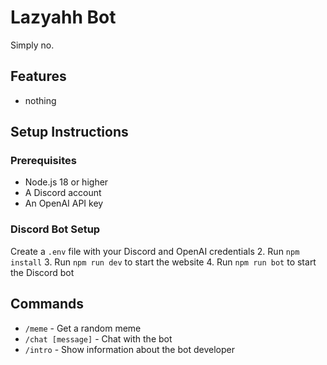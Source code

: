 # Lazyahh Bot

Simply no.

## Features

- nothing

## Setup Instructions

### Prerequisites

- Node.js 18 or higher
- A Discord account
- An OpenAI API key

### Discord Bot Setup

Create a `.env` file with your Discord and OpenAI credentials
2. Run `npm install`
3. Run `npm run dev` to start the website
4. Run `npm run bot` to start the Discord bot

## Commands

- `/meme` - Get a random meme
- `/chat [message]` - Chat with the bot
- `/intro` - Show information about the bot developer

